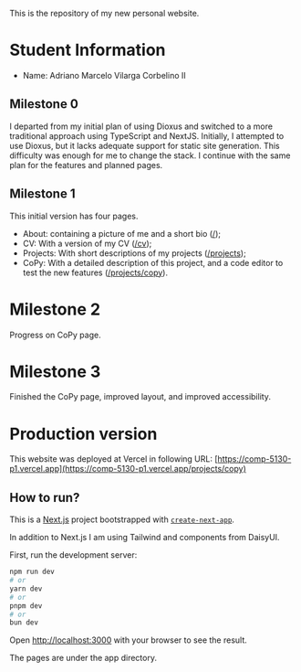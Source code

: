 This is the repository of my new personal website.

# Student Information
* Name: Adriano Marcelo Vilarga Corbelino II

## Milestone 0
I departed from my initial plan of using Dioxus and switched to a more traditional approach using TypeScript and NextJS.
Initially, I attempted to use Dioxus, but it lacks adequate support for static site generation.
This difficulty was enough for me to change the stack.
I continue with the same plan for the features and planned pages.

## Milestone 1
This initial version has four pages.
 * About: containing a picture of me and a short bio ([/](app/page.tsx));
 * CV: With a version of my CV ([/cv](app/cv/page.tsx));
 * Projects: With short descriptions of my projects ([/projects](app/projects/page.tsx));
 * CoPy: With a detailed description of this project, and a code editor to test the new features ([/projects/copy](app/projects/copy/page.tsx)).

# Milestone 2
Progress on CoPy page.

# Milestone 3
Finished the CoPy page, improved layout, and improved accessibility.

# Production version
This website was deployed at Vercel in following URL: [https://comp-5130-p1.vercel.app](https://comp-5130-p1.vercel.app/projects/copy)

##  How to run?
This is a [Next.js](https://nextjs.org) project bootstrapped with [`create-next-app`](https://nextjs.org/docs/app/api-reference/cli/create-next-app).

In addition to Next.js I am using Tailwind and components from DaisyUI.


First, run the development server:

```bash
npm run dev
# or
yarn dev
# or
pnpm dev
# or
bun dev
```

Open [http://localhost:3000](http://localhost:3000) with your browser to see the result.

The pages are under the app directory.